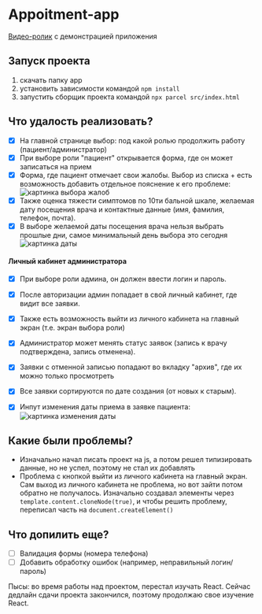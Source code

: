 # Appoitment-app

[Видео-ролик](https://disk.yandex.ru/i/SykM-e0w4kbLQw) с демонстрацией приложения

## Запуск проекта 
1) скачать папку app
2) установить зависимости командой `npm install` 
3) запустить сборщик проекта командой `npx parcel src/index.html`

## Что удалость реализовать?

- [x] На главной странице выбор: под какой ролью продолжить работу (пациент/администратор) 
- [x] При выборе роли "пациент" открывается форма, где он может записаться на прием
- [x] Форма, где пациент отмечает свои жалобы. Выбор из списка + есть возможность добавить отдельное пояснение к его проблеме:
 ![картинка выбора жалоб](https://i.imgur.com/Qj33lKf.png)
- [x] Также оценка тяжести симптомов по 10ти бальной шкале, желаемая дату посещения врача и контактные данные (имя, фамилия, телефон, почта). 
- [x] В выборе желаемой даты посещения врача нельзя выбрать прошлые дни, самое минимальный день выбора это сегодня 
 ![картинка даты](https://i.imgur.com/Mg0xxmy.png)

#### Личный кабинет администратора
- [x]  При выборе роли админа, он должен ввести логин и пароль.
- [x]  После авторизации админ попадает в свой личный кабинет, где видит все заявки.
- [x]  Также есть возможность выйти из личного кабинета на главный экран (т.е. экран выбора роли)

- [x] Администратор может менять статус заявок (запись к врачу подтверждена, запись отменена).
- [x] Заявки с отменной записью попадают во вкладку "архив", где их можно только просмотреть
- [x] Все заявки сортируются по дате создания (от новых к старым).
- [x] Инпут изменения даты приема в заявке пациента: 
![картинка изменения даты](https://i.imgur.com/aDsXZu8.png)


## Какие были проблемы?
- Изначально начал писать проект на js, а потом решел типизировать данные, но не успел, поэтому не стал их добавлять
- Проблема с кнопкой выйти из личного кабинета на главный экран. Сам выход из личного кабинета не проблема, но вот зайти потом обратно не получалось. 
Изначально создавал элементы через `template.content.cloneNode(true)`, и чтобы решить проблему, переписал часть на `document.createElement()`


## Что допилить еще? 
- [ ] Валидация формы (номера телефона)
- [ ] Добавить обработку ошибок (например, неправильный логин/пароль)

Пысы: во время работы над проектом, перестал изучать React. Сейчас дедлайн сдачи проекта закончился, поэтому продолжаю свое изучение React. 
